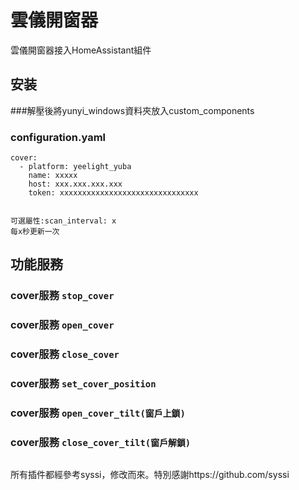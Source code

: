# 雲儀開窗器


雲儀開窗器接入HomeAssistant組件


## 安装




###解壓後將yunyi_windows資料夾放入custom_components

### configuration.yaml
```
cover:
  - platform: yeelight_yuba
    name: xxxxx
    host: xxx.xxx.xxx.xxx
    token: xxxxxxxxxxxxxxxxxxxxxxxxxxxxxxx
```
```

可選屬性:scan_interval: x
每x秒更新一次

```



## 功能服務

### cover服務  `stop_cover`

### cover服務  `open_cover`

### cover服務  `close_cover`

### cover服務  `set_cover_position`

### cover服務  `open_cover_tilt(窗戶上鎖)`    

### cover服務  `close_cover_tilt(窗戶解鎖)`



```
```
所有插件都經參考syssi，修改而來。特別感謝https://github.com/syssi
```
